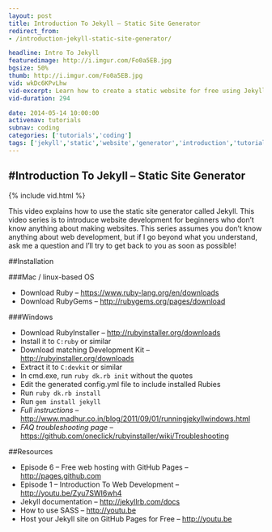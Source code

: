 ```yaml
---
layout: post
title: Introduction To Jekyll – Static Site Generator
redirect_from:
- /introduction-jekyll-static-site-generator/

headline: Intro To Jekyll
featuredimage: http://i.imgur.com/Fo0a5EB.jpg
bgsize: 50%
thumb: http://i.imgur.com/Fo0a5EB.jpg
vid: wkDc6KPvLhw
vid-excerpt: Learn how to create a static website for free using Jekyll in this simple and understandable video tutorial.
vid-duration: 294

date: 2014-05-14 10:00:00
activenav: tutorials
subnav: coding
categories: ['tutorials','coding']
tags: ['jekyll','static','website','generator','introduction','tutorial','web development', 'development', 'coding']
---
```

#Introduction To Jekyll – Static Site Generator
---

{% include vid.html %}

This video explains how to use the static site generator called Jekyll. This video series is to introduce website development for beginners who don’t know anything about making websites. This series assumes you don’t know anything about web development, but if I go beyond what you understand, ask me a question and I’ll try to get back to you as soon as possible!

##Installation

###Mac / linux-based OS
* Download Ruby – <https://www.ruby-lang.org/en/downloads>
* Download RubyGems – <http://rubygems.org/pages/download>

###Windows

* Download RubyInstaller – <http://rubyinstaller.org/downloads>
* Install it to `C:ruby` or similar
* Download matching Development Kit – <http://rubyinstaller.org/downloads>
* Extract it to `C:devkit` or similar
* In cmd.exe, run `ruby dk.rb init` without the quotes
* Edit the generated config.yml file to include installed Rubies
* Run `ruby dk.rb install`
* Run `gem install jekyll`
* *Full instructions* – <http://www.madhur.co.in/blog/2011/09/01/runningjekyllwindows.html>
* *FAQ troubleshooting page* – <https://github.com/oneclick/rubyinstaller/wiki/Troubleshooting>

##Resources

* Episode 6 – Free web hosting with GitHub Pages – <http://pages.github.com>
* Episode 1 – Introduction To Web Development – <http://youtu.be/Zyu7SWI6wh4>
* Jekyll documentation – <http://jekyllrb.com/docs>
* How to use SASS – <http://youtu.be>
* Host your Jekyll site on GitHub Pages for Free – <http://youtu.be>